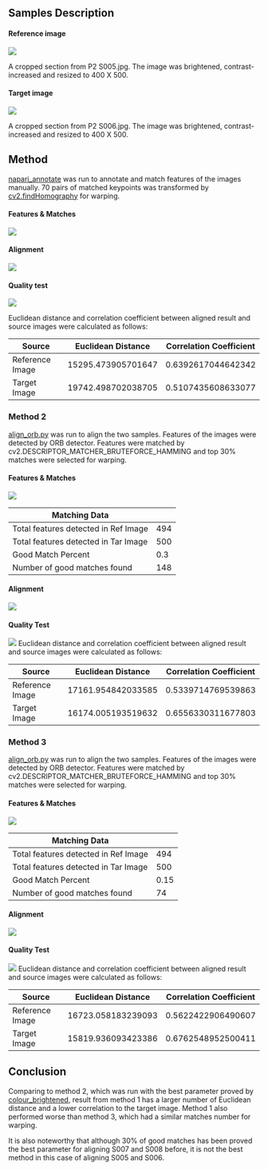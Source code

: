 ## Samples Description 
#### Reference image
![](../S005_clr_br.png)

A cropped section from P2 S005.jpg. The image was brightened, contrast-increased and resized to 400 X 500.

#### Target image
![](../S006_clr_br.png)

A cropped section from P2 S006.jpg. The image was brightened, contrast-increased and resized to 400 X 500.

## Method
[napari_annotate](../napari_annotate.py) was run to annotate and match features of the images manually. 70 pairs of matched keypoints was transformed by [cv2.findHomography](https://docs.opencv.org/4.5.2/d9/d0c/group__calib3d.html#ga4abc2ece9fab9398f2e560d53c8c9780) for warping. 
#### Features & Matches
![](../results/layer_70.png)
#### Alignment
![](../results/aligned_70.jpg)
#### Quality test
![](../results/test_layer70.jpg)

Euclidean distance and correlation coefficient between aligned result and source images were calculated as follows:

|     Source      | Euclidean Distance | Correlation Coefficient |
| ------------ | --- | --- |
| Reference Image | 15295.473905701647 |   0.6392617044642342    |
|  Target Image   | 19742.498702038705 |   0.5107435608633077    |

### Method 2
[align_orb.py](../align_orb.py) was run to align the two samples. Features of the images were detected by ORB detector. 
Features were matched by cv2.DESCRIPTOR_MATCHER_BRUTEFORCE_HAMMING and top 30% matches were selected for warping.
#### Features & Matches
![](../results/matches_s005-6_o03.jpg)

|  Matching Data  |   |
| -----------------------------------  | --- |
| Total features detected in Ref Image | 494 |
| Total features detected in Tar Image | 500 |
|          Good Match Percent          | 0.3 |
|     Number of good matches found     | 148 |

#### Alignment
![](../results/aligned_s005-6_o03.jpg)
#### Quality Test
![](../results/test_s005-6_o03.jpg)
Euclidean distance and correlation coefficient between aligned result and source images were calculated as follows:

|     Source      | Euclidean Distance | Correlation Coefficient |
| -------- | --- | --- |
| Reference Image | 17161.954842033585 |   0.5339714769539863    |
|  Target Image   | 16174.005193519632 |   0.6556330311677803    |

### Method 3 
[align_orb.py](../align_orb.py) was run to align the two samples. Features of the images were detected by ORB detector. 
Features were matched by cv2.DESCRIPTOR_MATCHER_BRUTEFORCE_HAMMING and top 30% matches were selected for warping.
#### Features & Matches
![](../results/matches_s005-6_o015.jpg)

|  Matching Data  |   |
| -----------------------------------  | --- |
| Total features detected in Ref Image | 494  |
| Total features detected in Tar Image | 500  |
|          Good Match Percent          | 0.15 |
|     Number of good matches found     |  74  |

#### Alignment
![](../results/aligned_s005-6_o015.jpg)
#### Quality Test
![](../results/test_s005-6_o015.jpg)
Euclidean distance and correlation coefficient between aligned result and source images were calculated as follows:

|     Source      | Euclidean Distance | Correlation Coefficient |
| -------- | --- | --- |
| Reference Image | 16723.058183239093 |   0.5622422906490607    |
|  Target Image   | 15819.936093423386 |   0.6762548952500411    |


## Conclusion
Comparing to method 2, which was run with the best parameter proved by [colour_brightened](colour_brightened.md), result from method 1 has a larger number of Euclidean distance and a lower correlation to the target image.
Method 1 also performed worse than method 3, which had a similar matches number for warping.

It is also noteworthy that although 30% of good matches has been proved the best parameter for aligning S007 and S008 before, it is not the best method in this case of aligning S005 and S006.